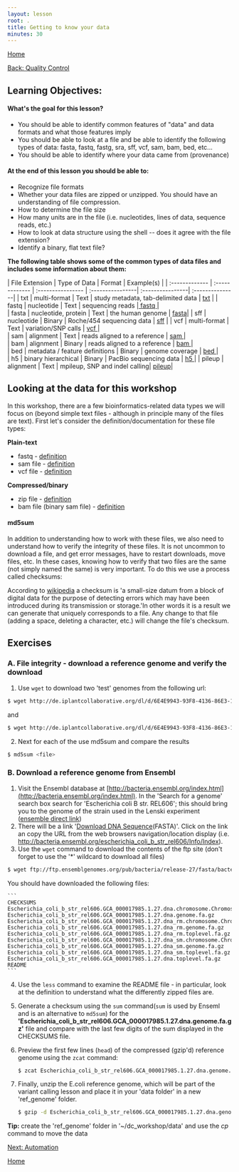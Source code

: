 ```yaml
---
layout: lesson
root: .
title: Getting to know your data
minutes: 30
---
```


[Home](https://acharbonneau.github.io/2016-09-28-MSU/)

[Back: Quality Control](https://acharbonneau.github.io/2016-09-28-MSU/09-readQC.html)


Learning Objectives:
-------------------

#### What's the goal for this lesson?

* You should be able to identify common features of "data" and data formats and what those features imply
* You should be able to look at a file and be able to identify the following types of data: fasta, fastq, fastg, sra, sff, vcf, sam, bam, bed, etc...
* You should be able to identify where your data came from (provenance)

#### At the end of this lesson you should be able to:

* Recognize file formats
* Whether your data files are zipped or unzipped. You should have an understanding of file compression.
* How to determine the file size
* How many units are in the file (i.e. nucleotides, lines of data, sequence reads, etc.)
* How to look at data structure using the shell -- does it agree with the file extension?
* Identify a binary, flat text file? 
 


**The following table shows some of the common types of data files and includes some information about them:**

| File Extension |	Type of Data |	Format |	Example(s) | 
| :------------- | :------------- | :---------------- | :----------------| :----------------| :---------------|
| txt | multi-format | Text | study metadata, tab-delimited data | <a href="https://en.wikipedia.org/wiki/Text_file"> txt</a> | 
| fastq	| nucleotide  | Text |	sequencing reads |<a href="https://en.wikipedia.org/wiki/FASTQ_format"> fastq </a> |  
| fasta	| nucleotide, protein | Text | the human genome | <a href="https://en.wikipedia.org/wiki/FASTA"> fasta</a>| 
| sff	| nucleotide	| Binary |	Roche/454 sequencing data |	<a href="http://www.ncbi.nlm.nih.gov/Traces/trace.cgi?cmd=show&f=formats&m=doc&s=format#sff"> sff</a> |	
| vcf | multi-format | Text	 |	variation/SNP calls |	<a href="http://vcftools.sourceforge.net/specs.html"> vcf </a>|  
| sam | alignment | Text  |	reads aligned to a reference  | <a href="https://samtools.github.io/hts-specs/SAMv1.pdf"> sam </a> |	 
| bam | alignment	| Binary  |	reads aligned to a reference | <a href="https://samtools.github.io/hts-specs/SAMv1.pdf"> bam </a> |	 
| bed | metadata / feature definitions  | Binary  | genome coverage | <a href="http://www.ensembl.org/info/website/upload/bed.html"> bed </a> |  
| h5 | binary hierarchical | Binary | PacBio sequencing data | <a href="https://en.wikipedia.org/wiki/Hierarchical_Data_Format"> h5 </a>| 
| pileup | alignment | Text | mpileup, SNP and indel calling| <a href="https://en.wikipedia.org/wiki/Pileup_format"> pileup</a>| 

## Looking at the data for this workshop

In this workshop, there are a few bioinformatics-related data types we will focus on (beyond simple text files - although in principle many of the files are text). First let's consider the definition/documentation for these file types:

**Plain-text**

* fastq   - [definition](https://en.wikipedia.org/wiki/FASTQ_format)
* sam file - [definition](https://samtools.github.io/hts-specs/SAMv1.pdf)
* vcf file - [definition](https://samtools.github.io/hts-specs/VCFv4.1.pdf)


**Compressed/binary**

* zip file - [definition](https://en.wikipedia.org/wiki/Zip_%28file_format%29)
* bam file (binary sam file) - [definition](https://www.broadinstitute.org/igv/BAM)

#### md5sum

In addition to understanding how to work with these files, we also need to understand how to verify the integrity of these files. It is not uncommon to download a file, and get error messages, have to restart downloads, move files, etc. In these cases, knowing how to verify that two files are the same (not simply named the same) is very important. To do this we use a process called checksums:

According to [wikipedia](https://en.wikipedia.org/wiki/Checksum) a checksum is 'a small-size datum from a block of digital data for the purpose of detecting errors which may have been introduced during its transmission or storage.'In other words it is a result we can generate that uniquely corresponds to a file. Any change to that file (adding a space, deleting a character, etc.) will change the file's checksum. 

## Exercises 

### A. File integrity - download a reference genome and verify the download 

1. Use ``wget`` to download two 'test' genomes from the following url:

```bash
$ wget http://de.iplantcollaborative.org/dl/d/6E4E9943-93F8-4136-86E3-14DA6D1B604F/GCF_000017985.1_ASM1798v1_genomic_2.fna
```
and
   
```bash
$ wget http://de.iplantcollaborative.org/dl/d/6E4E9943-93F8-4136-86E3-14DA6D1B604F/GCF_000017985.1_ASM1798v1_genomic_2.fna
```

2. Next for each of the use md5sum and compare the results

```bash 
$ md5sum <file>
```

### B. Download a reference genome from Ensembl

1. Visit the Ensembl database at [http://bacteria.ensembl.org/index.html](http://bacteria.ensembl.org/index.html). In the 'Search for a genome' search box search for 'Escherichia coli B str. REL606'; this should bring you to the genome of the strain used in the Lenski experiment ([ensemble direct link](http://bacteria.ensembl.org/escherichia_coli_b_str_rel606/Info/Index))
2. There will be a link '[Download DNA Sequence](ftp://ftp.ensemblgenomes.org/pub/bacteria/release-27/fasta/bacteria_5_collection/escherichia_coli_b_str_rel606/dna/)(FASTA)'. Click on the link an copy the URL from the web browsers navigation/location display (i.e. http://bacteria.ensembl.org/escherichia_coli_b_str_rel606/Info/Index). 
3. Use the ``wget`` command to download the contents of the ftp site (don't forget to use the '*' wildcard to download all files)

```bash
$ wget ftp://ftp.ensemblgenomes.org/pub/bacteria/release-27/fasta/bacteria_5_collection/escherichia_coli_b_str_rel606/dna/*
```

You should have downloaded the following files:

	```
	CHECKSUMS
	Escherichia_coli_b_str_rel606.GCA_000017985.1.27.dna.chromosome.Chromosome.fa.gz
	Escherichia_coli_b_str_rel606.GCA_000017985.1.27.dna.genome.fa.gz
	Escherichia_coli_b_str_rel606.GCA_000017985.1.27.dna_rm.chromosome.Chromosome.fa.gz
	Escherichia_coli_b_str_rel606.GCA_000017985.1.27.dna_rm.genome.fa.gz
	Escherichia_coli_b_str_rel606.GCA_000017985.1.27.dna_rm.toplevel.fa.gz
	Escherichia_coli_b_str_rel606.GCA_000017985.1.27.dna_sm.chromosome.Chromosome.fa.gz
	Escherichia_coli_b_str_rel606.GCA_000017985.1.27.dna_sm.genome.fa.gz
	Escherichia_coli_b_str_rel606.GCA_000017985.1.27.dna_sm.toplevel.fa.gz
	Escherichia_coli_b_str_rel606.GCA_000017985.1.27.dna.toplevel.fa.gz
	README
	```
4. Use the ``less`` command to examine the README file - in particular, look at the <sequence type> definition to understand what the differently zipped files are. 
5. Generate a checksum using the ``sum`` command(``sum`` is used by Enseml and is  an alternative to ``md5sum``) for the **'Escherichia_coli_b_str_rel606.GCA_000017985.1.27.dna.genome.fa.gz'** file and compare with the last few digits of the sum displayed in the CHECKSUMS file. 
6. Preview the first few lines (``head``) of the compressed (gzip'd) reference genome using the ``zcat`` command:

	 ```bash
	$ zcat Escherichia_coli_b_str_rel606.GCA_000017985.1.27.dna.genome.fa.gz |head
	```
7. Finally, unzip the E.coli reference genome, which will be part of the variant calling lesson and place it in your 'data folder' in a new 'ref_genome' folder. 

	```bash
	$ gzip -d Escherichia_coli_b_str_rel606.GCA_000017985.1.27.dna.genome.fa.gz
	```
**Tip:** create the 'ref_genome' folder in '~/dc_workshop/data' and use the *cp* command to move the data

[Next: Automation](https://acharbonneau.github.io/2016-09-28-MSU/11-automating_a_workflow.html)

[Home](https://acharbonneau.github.io/2016-09-28-MSU/)



